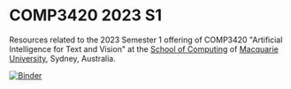 # COMP3420 2023 S1
Resources related to the 2023 Semester 1 offering of COMP3420 "Artificial Intelligence for Text and Vision" at the [School of Computing](http://www.comp.mq.edu.au) of [Macquarie University](http://www.mq.edu.au/), Sydney, Australia.

[![Binder](https://mybinder.org/badge_logo.svg)](https://mybinder.org/v2/gh/COMP3420-2023S1/public_material_2023S1/HEAD)
